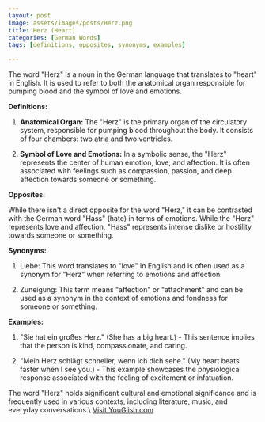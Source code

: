 ```yaml
---
layout: post
image: assets/images/posts/Herz.png
title: Herz (Heart)
categories: [German Words]
tags: [definitions, opposites, synonyms, examples]

---
```


The word "Herz" is a noun in the German language that translates to "heart" in English. It is used to refer to both the anatomical organ responsible for pumping blood and the symbol of love and emotions.

**Definitions:**

1. **Anatomical Organ:** The "Herz" is the primary organ of the circulatory system, responsible for pumping blood throughout the body. It consists of four chambers: two atria and two ventricles.

2. **Symbol of Love and Emotions:** In a symbolic sense, the "Herz" represents the center of human emotion, love, and affection. It is often associated with feelings such as compassion, passion, and deep affection towards someone or something.

**Opposites:**

While there isn't a direct opposite for the word "Herz," it can be contrasted with the German word "Hass" (hate) in terms of emotions. While the "Herz" represents love and affection, "Hass" represents intense dislike or hostility towards someone or something.

**Synonyms:**

1. Liebe: This word translates to "love" in English and is often used as a synonym for "Herz" when referring to emotions and affection.

2. Zuneigung: This term means "affection" or "attachment" and can be used as a synonym in the context of emotions and fondness for someone or something.

**Examples:**

1. "Sie hat ein großes Herz." (She has a big heart.) - This sentence implies that the person is kind, compassionate, and caring.

2. "Mein Herz schlägt schneller, wenn ich dich sehe." (My heart beats faster when I see you.) - This example showcases the physiological response associated with the feeling of excitement or infatuation.

The word "Herz" holds significant cultural and emotional significance and is frequently used in various contexts, including literature, music, and everyday conversations.\ <a id="yg-widget-0" class="youglish-widget" data-query="Herz" data-lang="german" data-components="8412" data-auto-start="0" data-bkg-color="theme_light" data-title="How%20to%20pronounce%20Herz%20in%20German"  rel="nofollow" href="https://youglish.com">Visit YouGlish.com</a><script async src="https://youglish.com/public/emb/widget.js" charset="utf-8"></script>